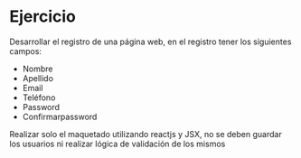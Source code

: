 # Ejercicio

Desarrollar el registro de una página web, en el registro tener los siguientes campos:  
- Nombre
- Apellido
- Email
- Teléfono
- Password
- Confirmarpassword
  
Realizar solo el maquetado utilizando reactjs y JSX, no se deben guardar los usuarios ni realizar lógica de validación de los mismos
